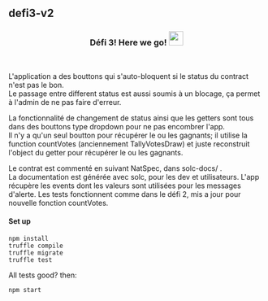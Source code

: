 ## defi3-v2 
<h3 align="center">
  Défi 3! Here we go!
  <img src="https://media.giphy.com/media/hvRJCLFzcasrR4ia7z/giphy.gif" width="28">
</h3>
<br /> 

L'application a des bouttons qui s'auto-bloquent si le status du contract n'est pas le bon. </br>
Le passage entre different status est aussi soumis à un blocage, ça permet à l'admin de ne pas faire d'erreur. </br>

La fonctionnalité de changement de status ainsi que les getters sont tous dans des bouttons type dropdown pour ne pas encombrer l'app. </br>
Il n'y a qu'un seul boutton pour récupérer le ou les gagnants; il utilise la function countVotes (anciennement TallyVotesDraw) et juste reconstruit l'object du getter pour récupérer le ou les gagnants. </br>

Le contrat est commenté en suivant NatSpec, dans solc-docs/ . </br>
La documentation est générée avec solc, pour les dev et utilisateurs.
L'app récupère les events dont les valeurs sont utilisées pour les messages d'alerte.
Les tests fonctionnent comme dans le défi 2, mis a jour pour nouvelle fonction countVotes. 

#### Set up ###
```
npm install
truffle compile
truffle migrate 
truffle test
```
All tests good? then:
```
npm start
```

